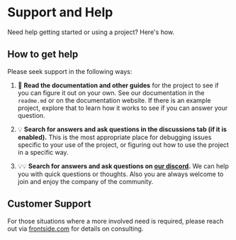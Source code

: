 # Support and Help

Need help getting started or using a project? Here's how.

## How to get help

Please seek support in the following ways:

1. :book: **Read the documentation and other guides** for the project to see if you can figure it out on your own. See our documentation in the `readme.md` or on the documentation website. If there is an example project, explore that to learn how it works to see if you can answer your question.

1. :bulb: **Search for answers and ask questions in the discussions tab (if it is enabled).** This is the most appropriate place for debugging issues specific to your use of the project, or figuring out how to use the project in a specific way.

1. :bulb::bulb: **Search for answers and ask questions on [our discord](https://discord.gg/r6AvtnU).** We can help you with quick questions or thoughts. Also you are always welcome to join and enjoy the company of the community.

## Customer Support

For those situations where a more involved need is required, please reach out via [frontside.com](https://frontside.com/) for details on consulting.
